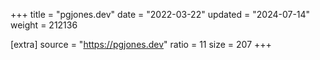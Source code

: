 +++
title = "pgjones.dev"
date = "2022-03-22"
updated = "2024-07-14"
weight = 212136

[extra]
source = "https://pgjones.dev"
ratio = 11
size = 207
+++
